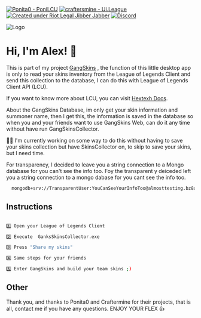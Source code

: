 [![Ponita0 - PoniLCU](https://img.shields.io/static/v1?label=Ponita0&message=PoniLCU&color=pink&logo=github)](https://github.com/Ponita0/PoniLCU "Go to GitHub repo")
[![craftersmine - Ui.League](https://img.shields.io/static/v1?label=craftersmine&message=Ui.League&color=blue&logo=github)](https://github.com/craftersmine/Ui.League "Go to GitHub repo")
[![Created under Riot Legal Jibber Jabber](https://img.shields.io/badge/created_under-Riot_Legal_Jibber_Jabber-red?logo=riot-games)](https://www.riotgames.com/en/legal)
[![Discord](https://img.shields.io/badge/discord-@pLOLyers-5865f2?logo=discord&logoColor=white)](https://discord.gg/WJnyGutS)


![Logo](https://firebasestorage.googleapis.com/v0/b/gangskinsbyplolyers.appspot.com/o/GangSkins%2FImages%2FpLOLyerslogo2%20120x120.png?alt=media&token=40747810-ddd5-4a95-aeb8-227a9a48c4fa)
 

# Hi, I'm Alex! 👋

 This is part of my project [GangSkins](https://gangskins.netlify.app/)
, the function of this little desktop app is only to read your skins inventory from the League of Legends Client and send this collection to the database, I can do this with League of Legends Client API (LCU).

 If you want to know more about LCU, you can visit [Hextexh Docs](https://hextechdocs.dev/getting-started-with-the-lcu-api/).

About the GangSkins Database, im only get your skin information and summoner name, then I get this, the information is saved in the database so when you and your friends want to use GangSkins Web, can do it any time without have run GangSkinsCollector. 

👩‍💻 I'm currently working on some way to do this without having to save your skins collection but have SkinsCollector on, to skip to save your skins, but I need time.

 For transparency, I decided to leave you a string connection to a Mongo database for you can't see the info too. 
 Foy the transparent y deiceded left you a string connection to a mongo dabase for you cant see the info too. 

 ```bash
   mongodb+srv://TransparentUser:YouCanSeeYourInfoToo@almosttesting.bz8a5nn.mongodb.net/
 ```


## Instructions
```bash

1️⃣ Open your League of Legends Client

2️⃣ Execute  GanksSkinsCollector.exe

3️⃣ Press "Share my skins"

4️⃣ Same steps for your friends

5️⃣ Enter GangSkins and build your team skins ;)
```

## Other
Thank you, and thanks to Ponita0 and Craftermine for their projects, that is all, contact me if you have any questions.
 ENJOY YOUR FLEX 👍
